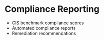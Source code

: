 # Compliance Reporting
- CIS benchmark compliance scores
- Automated compliance reports
- Remediation recommendations
